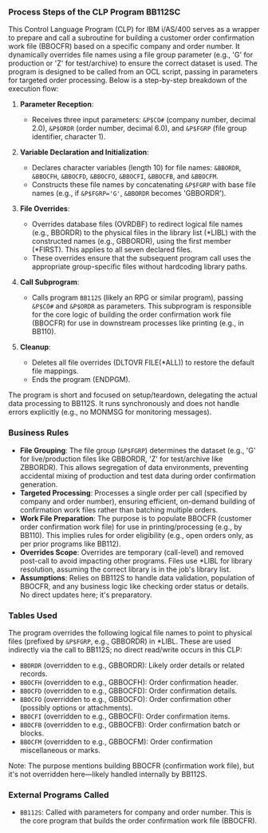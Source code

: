 ### Process Steps of the CLP Program BB112SC

This Control Language Program (CLP) for IBM i/AS/400 serves as a wrapper to prepare and call a subroutine for building a customer order confirmation work file (BBOCFR) based on a specific company and order number. It dynamically overrides file names using a file group parameter (e.g., 'G' for production or 'Z' for test/archive) to ensure the correct dataset is used. The program is designed to be called from an OCL script, passing in parameters for targeted order processing. Below is a step-by-step breakdown of the execution flow:

1. **Parameter Reception**:
   - Receives three input parameters: `&P$CO#` (company number, decimal 2.0), `&P$ORDR` (order number, decimal 6.0), and `&P$FGRP` (file group identifier, character 1).

2. **Variable Declaration and Initialization**:
   - Declares character variables (length 10) for file names: `&BBORDR`, `&BBOCFH`, `&BBOCFD`, `&BBOCFO`, `&BBOCFI`, `&BBOCFB`, and `&BBOCFM`.
   - Constructs these file names by concatenating `&P$FGRP` with base file names (e.g., if `&P$FGRP='G'`, `&BBORDR` becomes 'GBBORDR').

3. **File Overrides**:
   - Overrides database files (OVRDBF) to redirect logical file names (e.g., BBORDR) to the physical files in the library list (*LIBL) with the constructed names (e.g., GBBORDR), using the first member (*FIRST). This applies to all seven declared files.
   - These overrides ensure that the subsequent program call uses the appropriate group-specific files without hardcoding library paths.

4. **Call Subprogram**:
   - Calls program `BB112S` (likely an RPG or similar program), passing `&P$CO#` and `&P$ORDR` as parameters. This subprogram is responsible for the core logic of building the order confirmation work file (BBOCFR) for use in downstream processes like printing (e.g., in BB110).

5. **Cleanup**:
   - Deletes all file overrides (DLTOVR FILE(*ALL)) to restore the default file mappings.
   - Ends the program (ENDPGM).

The program is short and focused on setup/teardown, delegating the actual data processing to BB112S. It runs synchronously and does not handle errors explicitly (e.g., no MONMSG for monitoring messages).

### Business Rules

- **File Grouping**: The file group (`&P$FGRP`) determines the dataset (e.g., 'G' for live/production files like GBBORDR, 'Z' for test/archive like ZBBORDR). This allows segregation of data environments, preventing accidental mixing of production and test data during order confirmation generation.
- **Targeted Processing**: Processes a single order per call (specified by company and order number), ensuring efficient, on-demand building of confirmation work files rather than batching multiple orders.
- **Work File Preparation**: The purpose is to populate BBOCFR (customer order confirmation work file) for use in printing/processing (e.g., by BB110). This implies rules for order eligibility (e.g., open orders only, as per prior programs like BB112).
- **Overrides Scope**: Overrides are temporary (call-level) and removed post-call to avoid impacting other programs. Files use *LIBL for library resolution, assuming the correct library is in the job's library list.
- **Assumptions**: Relies on BB112S to handle data validation, population of BBOCFR, and any business logic like checking order status or details. No direct updates here; it's preparatory.

### Tables Used

The program overrides the following logical file names to point to physical files (prefixed by `&P$FGRP`, e.g., GBBORDR) in *LIBL. These are used indirectly via the call to BB112S; no direct read/write occurs in this CLP:

- `BBORDR` (overridden to e.g., GBBORDR): Likely order details or related records.
- `BBOCFH` (overridden to e.g., GBBOCFH): Order confirmation header.
- `BBOCFD` (overridden to e.g., GBBOCFD): Order confirmation details.
- `BBOCFO` (overridden to e.g., GBBOCFO): Order confirmation other (possibly options or attachments).
- `BBOCFI` (overridden to e.g., GBBOCFI): Order confirmation items.
- `BBOCFB` (overridden to e.g., GBBOCFB): Order confirmation batch or blocks.
- `BBOCFM` (overridden to e.g., GBBOCFM): Order confirmation miscellaneous or marks.

Note: The purpose mentions building BBOCFR (confirmation work file), but it's not overridden here—likely handled internally by BB112S.

### External Programs Called

- `BB112S`: Called with parameters for company and order number. This is the core program that builds the order confirmation work file (BBOCFR).